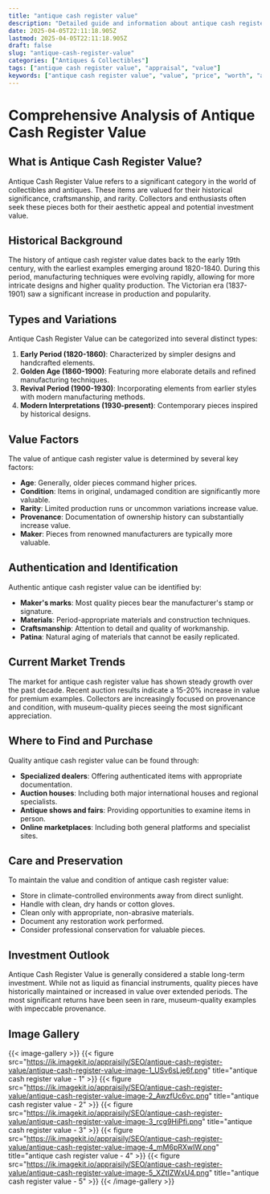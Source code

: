 ```yaml
---
title: "antique cash register value"
description: "Detailed guide and information about antique cash register value"
date: 2025-04-05T22:11:18.905Z
lastmod: 2025-04-05T22:11:18.905Z
draft: false
slug: "antique-cash-register-value"
categories: ["Antiques & Collectibles"]
tags: ["antique cash register value", "appraisal", "value"]
keywords: ["antique cash register value", "value", "price", "worth", "appraisal"]
---
```


# Comprehensive Analysis of Antique Cash Register Value

## What is Antique Cash Register Value?

Antique Cash Register Value refers to a significant category in the world of collectibles and antiques. These items are valued for their historical significance, craftsmanship, and rarity. Collectors and enthusiasts often seek these pieces both for their aesthetic appeal and potential investment value.

## Historical Background

The history of antique cash register value dates back to the early 19th century, with the earliest examples emerging around 1820-1840. During this period, manufacturing techniques were evolving rapidly, allowing for more intricate designs and higher quality production. The Victorian era (1837-1901) saw a significant increase in production and popularity.

## Types and Variations

Antique Cash Register Value can be categorized into several distinct types:

1. **Early Period (1820-1860)**: Characterized by simpler designs and handcrafted elements.
2. **Golden Age (1860-1900)**: Featuring more elaborate details and refined manufacturing techniques.
3. **Revival Period (1900-1930)**: Incorporating elements from earlier styles with modern manufacturing methods.
4. **Modern Interpretations (1930-present)**: Contemporary pieces inspired by historical designs.

## Value Factors

The value of antique cash register value is determined by several key factors:

- **Age**: Generally, older pieces command higher prices.
- **Condition**: Items in original, undamaged condition are significantly more valuable.
- **Rarity**: Limited production runs or uncommon variations increase value.
- **Provenance**: Documentation of ownership history can substantially increase value.
- **Maker**: Pieces from renowned manufacturers are typically more valuable.

## Authentication and Identification

Authentic antique cash register value can be identified by:

- **Maker's marks**: Most quality pieces bear the manufacturer's stamp or signature.
- **Materials**: Period-appropriate materials and construction techniques.
- **Craftsmanship**: Attention to detail and quality of workmanship.
- **Patina**: Natural aging of materials that cannot be easily replicated.

## Current Market Trends

The market for antique cash register value has shown steady growth over the past decade. Recent auction results indicate a 15-20% increase in value for premium examples. Collectors are increasingly focused on provenance and condition, with museum-quality pieces seeing the most significant appreciation.

## Where to Find and Purchase

Quality antique cash register value can be found through:

- **Specialized dealers**: Offering authenticated items with appropriate documentation.
- **Auction houses**: Including both major international houses and regional specialists.
- **Antique shows and fairs**: Providing opportunities to examine items in person.
- **Online marketplaces**: Including both general platforms and specialist sites.

## Care and Preservation

To maintain the value and condition of antique cash register value:

- Store in climate-controlled environments away from direct sunlight.
- Handle with clean, dry hands or cotton gloves.
- Clean only with appropriate, non-abrasive materials.
- Document any restoration work performed.
- Consider professional conservation for valuable pieces.

## Investment Outlook

Antique Cash Register Value is generally considered a stable long-term investment. While not as liquid as financial instruments, quality pieces have historically maintained or increased in value over extended periods. The most significant returns have been seen in rare, museum-quality examples with impeccable provenance.


## Image Gallery

{{< image-gallery >}}
  {{< figure src="https://ik.imagekit.io/appraisily/SEO/antique-cash-register-value/antique-cash-register-value-image-1_USv6sLje6f.png" title="antique cash register value - 1" >}}
  {{< figure src="https://ik.imagekit.io/appraisily/SEO/antique-cash-register-value/antique-cash-register-value-image-2_AwzfUc6vc.png" title="antique cash register value - 2" >}}
  {{< figure src="https://ik.imagekit.io/appraisily/SEO/antique-cash-register-value/antique-cash-register-value-image-3_rcg9HiPfi.png" title="antique cash register value - 3" >}}
  {{< figure src="https://ik.imagekit.io/appraisily/SEO/antique-cash-register-value/antique-cash-register-value-image-4_mM6pRXwIW.png" title="antique cash register value - 4" >}}
  {{< figure src="https://ik.imagekit.io/appraisily/SEO/antique-cash-register-value/antique-cash-register-value-image-5_XZtIZWxU4.png" title="antique cash register value - 5" >}}
{{< /image-gallery >}}

